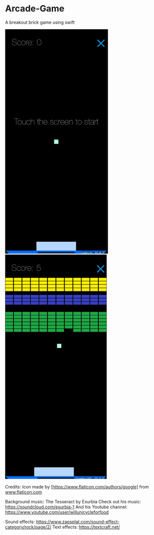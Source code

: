 # Arcade-Game
A breakout brick game using swift

![Alt Text](https://github.com/nikki-thn/Arcade-Game/blob/master/Screen%20Shot%202019-03-01%20at%206.38.11%20PM.png)  ![Alt Text](https://github.com/nikki-thn/Arcade-Game/blob/master/Screen%20Shot%202019-03-01%20at%206.38.58%20PM.png)

Credits:
Icon made by [https://www.flaticon.com/authors/google] from www.flaticon.com

Background music: The Tesseract by Exurbia
Check out his music: https://soundcloud.com/exurbia-1
And his Youtube channel: https://www.youtube.com/user/willunicycleforfood

Sound effects: https://www.zapsplat.com/sound-effect-category/rock/page/2/
Text effects: https://textcraft.net/


